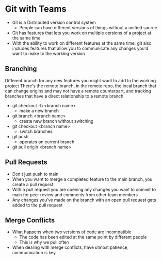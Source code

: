 # Git with Teams
- Git is a Distributed version control system
    - People can have different versions of things without a unified source
- Git has features that lets you work on multiple cersions of a project at the same time
- With the ability to work on different features at the same time, git also includes features that allow you to communicate any changes you'd want to make to the working version
## Branching
Different branch for any new features you might want to add to the working project
There's the remote branch, in the remote repo, the local branch that can change origins and may not have a remote counterpart, and tracking branches that have a direct relationship to a remote branch.
- git checkout -b &lt;branch name&gt;
    - make a new branch
- git branch &lt;branch name&gt;
    - create new branch without switching
- git checkout &lt;branch name&gt;
    - switch branches
- git push
    - operates on current branch
- git pull origin &lt;branch name&gt;
## Pull Requests
- Don't just push to main
- When you want to merge a completed feature to the main branch, you create a pull request
- With a pull request you are opening any changes you want to commit to main for peer review and comments from other team members
- Any changes you've made on the branch with an open pull request gets added to the pull request
## Merge Conflicts
- What happens when two versions of code are incompatible
    - The code has been edited at the same point by different people
    - This is why we pull often
- When dealing with merge conflicts, have utmost patience, communication is key